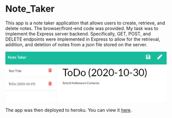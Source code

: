 # Note_Taker
This app is a note taker application that allows users to create, retrieve, and delete notes.
The browser/front-end code was provided. My task was to implement the Express server backend. Specifically, GET, POST, and DELETE endpoints were implemented in Express to allow for the retrieval, addition, and deletion of notes from a json file stored on the server.

![screenshot of application](readme/note_taker_screenshot.png)

The app was then deployed to heroku. You can view it [here]().
